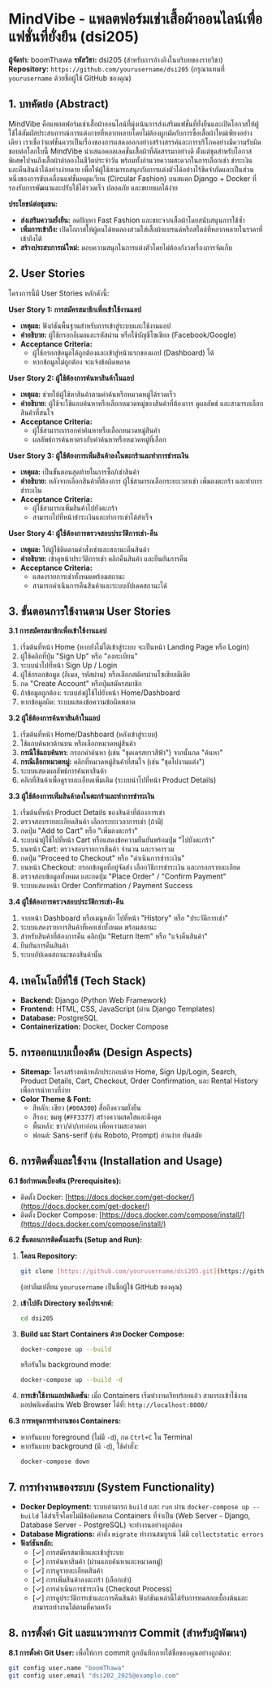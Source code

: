 # MindVibe - แพลตฟอร์มเช่าเสื้อผ้าออนไลน์เพื่อแฟชั่นที่ยั่งยืน (dsi205)

**ผู้จัดทำ:** boomThawa
**รหัสวิชา:** dsi205 (สำหรับการอ้างอิงในบริบทของรายวิชา)
**Repository:** `https://github.com/yourusername/dsi205` (กรุณาแทนที่ `yourusername` ด้วยชื่อผู้ใช้ GitHub ของคุณ)

## 1. บทคัดย่อ (Abstract)

MindVibe คือแพลตฟอร์มเช่าเสื้อผ้าออนไลน์ที่มุ่งเน้นการส่งเสริมแฟชั่นที่ยั่งยืนและเปิดโอกาสให้ผู้ใช้ได้สัมผัสประสบการณ์การแต่งกายที่หลากหลายโดยไม่ต้องผูกมัดกับการซื้อเสื้อผ้าใหม่เพียงอย่างเดียว เราเชื่อว่าแฟชั่นควรเป็นเรื่องของการแสดงออกอย่างสร้างสรรค์และการบริโภคอย่างมีความรับผิดชอบต่อโลกใบนี้ MindVibe นำเสนอคอลเลคชั่นเสื้อผ้าที่คัดสรรมาอย่างดี ตั้งแต่ชุดสำหรับโอกาสพิเศษไปจนถึงเสื้อผ้าลำลองในชีวิตประจำวัน พร้อมทั้งอำนวยความสะดวกในการเลือกเช่า ชำระเงิน และคืนสินค้าได้อย่างง่ายดาย เพื่อให้ผู้ใช้สามารถสนุกกับการแต่งตัวได้อย่างไร้ขีดจำกัดและเป็นส่วนหนึ่งของการขับเคลื่อนแฟชั่นหมุนเวียน (Circular Fashion) บนสแตก Django + Docker ที่รองรับการพัฒนาและปรับใช้ได้รวดเร็ว ปลอดภัย และขยายผลได้ง่าย

**ประโยชน์ต่อชุมชน:**
* **ส่งเสริมความยั่งยืน:** ลดปัญหา Fast Fashion และขยะจากเสื้อผ้าโดยสนับสนุนการใช้ซ้ำ
* **เพิ่มการเข้าถึง:** เปิดโอกาสให้ผู้คนได้ทดลองสวมใส่เสื้อผ้าแบรนด์หรือสไตล์ที่หลากหลายในราคาที่เข้าถึงได้
* **สร้างประสบการณ์ใหม่:** มอบความสนุกในการแต่งตัวโดยไม่ต้องกังวลเรื่องการจัดเก็บ

## 2. User Stories

โครงการนี้มี User Stories หลักดังนี้:

**User Story 1: การสมัครสมาชิกเพื่อเข้าใช้งานแอป**
* **เหตุผล:** ฟังก์ชันพื้นฐานสำหรับการเข้าสู่ระบบและใช้งานแอป
* **คำอธิบาย:** ผู้ใช้กรอกอีเมลและรหัสผ่าน หรือใช้บัญชีโซเชียล (Facebook/Google)
* **Acceptance Criteria:**
    * ผู้ใช้กรอกข้อมูลได้ถูกต้องและเข้าสู่หน้าแรกของแอป (Dashboard) ได้
    * หากข้อมูลไม่ถูกต้อง จะแจ้งข้อผิดพลาด

**User Story 2: ผู้ใช้ต้องการค้นหาสินค้าในแอป**
* **เหตุผล:** ช่วยให้ผู้ใช้หาสินค้าตามคำค้นหรือหมวดหมู่ได้รวดเร็ว
* **คำอธิบาย:** ผู้ใช้จะใช้แถบค้นหาหรือเลือกหมวดหมู่ของสินค้าที่ต้องการ ดูผลลัพธ์ และสามารถเลือกสินค้าที่สนใจ
* **Acceptance Criteria:**
    * ผู้ใช้สามารถกรอกคำค้นหาหรือเลือกหมวดหมู่สินค้า
    * ผลลัพธ์การค้นหาตรงกับคำค้นหาหรือหมวดหมู่ที่เลือก

**User Story 3: ผู้ใช้ต้องการเพิ่มสินค้าลงในตะกร้าและทำการชำระเงิน**
* **เหตุผล:** เป็นขั้นตอนสุดท้ายในการซื้อ/เช่าสินค้า
* **คำอธิบาย:** หลังจากเลือกสินค้าที่ต้องการ ผู้ใช้สามารถเลือกระยะเวลาเช่า เพิ่มลงตะกร้า และทำการชำระเงิน
* **Acceptance Criteria:**
    * ผู้ใช้สามารถเพิ่มสินค้าไปยังตะกร้า
    * สามารถไปที่หน้าชำระเงินและทำการเช่าได้สำเร็จ

**User Story 4: ผู้ใช้ต้องการตรวจสอบประวัติการเช่า-คืน**
* **เหตุผล:** ให้ผู้ใช้ติดตามคำสั่งเช่าและสถานะคืนสินค้า
* **คำอธิบาย:** เข้าดูหน้าประวัติการเช่า คลิกคืนสินค้า และยืนยันการคืน
* **Acceptance Criteria:**
    * แสดงรายการเช่าทั้งหมดพร้อมสถานะ
    * สามารถดำเนินการคืนสินค้าและระบบอัปเดตสถานะได้

## 3. ขั้นตอนการใช้งานตาม User Stories

**3.1 การสมัครสมาชิกเพื่อเข้าใช้งานแอป**
1.  เริ่มต้นที่หน้า Home (หากยังไม่ได้เข้าสู่ระบบ จะเป็นหน้า Landing Page หรือ Login)
2.  ผู้ใช้คลิกที่ปุ่ม "Sign Up" หรือ "ลงทะเบียน"
3.  ระบบนำไปที่หน้า Sign Up / Login
4.  ผู้ใช้กรอกข้อมูล (อีเมล, รหัสผ่าน) หรือเลือกสมัครผ่านโซเชียลมีเดีย
5.  กด "Create Account" หรือปุ่มสมัครสมาชิก
6.  ถ้าข้อมูลถูกต้อง: ระบบส่งผู้ใช้ไปยังหน้า Home/Dashboard
7.  หากข้อมูลผิด: ระบบแสดงข้อความข้อผิดพลาด

**3.2 ผู้ใช้ต้องการค้นหาสินค้าในแอป**
1.  เริ่มต้นที่หน้า Home/Dashboard (หลังเข้าสู่ระบบ)
2.  ใช้แถบค้นหาด้านบน หรือเลือกหมวดหมู่สินค้า
3.  **กรณีใช้แถบค้นหา:** กรอกคำค้นหา (เช่น "ชุดเดรสยาวสีฟ้า") จากนั้นกด "ค้นหา"
4.  **กรณีเลือกหมวดหมู่:** คลิกที่หมวดหมู่สินค้าที่สนใจ (เช่น "ชุดไปงานแต่ง")
5.  ระบบแสดงผลลัพธ์การค้นหาสินค้า
6.  คลิกที่สินค้าเพื่อดูรายละเอียดเพิ่มเติม (ระบบนำไปที่หน้า Product Details)

**3.3 ผู้ใช้ต้องการเพิ่มสินค้าลงในตะกร้าและทำการชำระเงิน**
1.  เริ่มต้นที่หน้า Product Details ของสินค้าที่ต้องการเช่า
2.  ตรวจสอบรายละเอียดสินค้า เลือกระยะเวลาการเช่า (ถ้ามี)
3.  กดปุ่ม "Add to Cart" หรือ "เพิ่มลงตะกร้า"
4.  ระบบนำผู้ใช้ไปที่หน้า Cart หรือแสดงข้อความยืนยันพร้อมปุ่ม "ไปยังตะกร้า"
5.  บนหน้า Cart: ตรวจสอบรายการสินค้า จำนวน และราคารวม
6.  กดปุ่ม "Proceed to Checkout" หรือ "ดำเนินการชำระเงิน"
7.  บนหน้า Checkout: กรอกข้อมูลที่อยู่จัดส่ง เลือกวิธีการชำระเงิน และกรอกรายละเอียด
8.  ตรวจสอบข้อมูลทั้งหมด และกดปุ่ม "Place Order" / "Confirm Payment"
9.  ระบบแสดงหน้า Order Confirmation / Payment Success

**3.4 ผู้ใช้ต้องการตรวจสอบประวัติการเช่า-คืน**
1.  จากหน้า Dashboard หรือเมนูหลัก ไปที่หน้า "History" หรือ "ประวัติการเช่า"
2.  ระบบแสดงรายการสินค้าที่เคยเช่าทั้งหมด พร้อมสถานะ
3.  สำหรับสินค้าที่ต้องการคืน คลิกปุ่ม "Return Item" หรือ "แจ้งคืนสินค้า"
4.  ยืนยันการคืนสินค้า
5.  ระบบอัปเดตสถานะของสินค้านั้น

## 4. เทคโนโลยีที่ใช้ (Tech Stack)

* **Backend:** Django (Python Web Framework)
* **Frontend:** HTML, CSS, JavaScript (ผ่าน Django Templates)
* **Database:** PostgreSQL
* **Containerization:** Docker, Docker Compose

## 5. การออกแบบเบื้องต้น (Design Aspects)

* **Sitemap:** โครงสร้างหน้าหลักประกอบด้วย Home, Sign Up/Login, Search, Product Details, Cart, Checkout, Order Confirmation, และ Rental History เพื่อการนำทางที่ง่าย
* **Color Theme & Font:**
    * สีหลัก: เขียว (`#00A300`) สื่อถึงความยั่งยืน
    * สีรอง: ชมพู (`#FF3377`) สร้างความสดใสและดึงดูด
    * พื้นหลัง: ขาว/ดำ/เทาอ่อน เพื่อความสะอาดตา
    * ฟอนต์: Sans-serif (เช่น Roboto, Prompt) อ่านง่าย ทันสมัย

## 6. การติดตั้งและใช้งาน (Installation and Usage)

**6.1 ข้อกำหนดเบื้องต้น (Prerequisites):**
* ติดตั้ง Docker: [https://docs.docker.com/get-docker/](https://docs.docker.com/get-docker/)
* ติดตั้ง Docker Compose: [https://docs.docker.com/compose/install/](https://docs.docker.com/compose/install/)

**6.2 ขั้นตอนการติดตั้งและรัน (Setup and Run):**

1.  **โคลน Repository:**
    ```bash
    git clone [https://github.com/yourusername/dsi205.git](https://github.com/yourusername/dsi205.git)
    ```
    (อย่าลืมเปลี่ยน `yourusername` เป็นชื่อผู้ใช้ GitHub ของคุณ)

2.  **เข้าไปยัง Directory ของโปรเจกต์:**
    ```bash
    cd dsi205
    ```

3.  **Build และ Start Containers ด้วย Docker Compose:**
    ```bash
    docker-compose up --build
    ```
    หรือรันใน background mode:
    ```bash
    docker-compose up --build -d
    ```

4.  **การเข้าใช้งานแอปพลิเคชัน:**
    เมื่อ Containers เริ่มทำงานเรียบร้อยแล้ว สามารถเข้าใช้งานแอปพลิเคชันผ่าน Web Browser ได้ที่:
    `http://localhost:8000/`

**6.3 การหยุดการทำงานของ Containers:**
* หากรันแบบ foreground (ไม่มี `-d`), กด `Ctrl+C` ใน Terminal
* หากรันแบบ background (มี `-d`), ใช้คำสั่ง:
    ```bash
    docker-compose down
    ```

## 7. การทำงานของระบบ (System Functionality)

* **Docker Deployment:** ระบบสามารถ `build` และ `run` ผ่าน `docker-compose up --build` ได้สำเร็จโดยไม่มีข้อผิดพลาด Containers ที่จำเป็น (Web Server - Django, Database Server - PostgreSQL) จะทำงานอย่างถูกต้อง
* **Database Migrations:** คำสั่ง `migrate` ทำงานสมบูรณ์ ไม่มี `collectstatic errors`
* **ฟังก์ชันหลัก:**
    * [✓] การสมัครสมาชิกและเข้าสู่ระบบ
    * [✓] การค้นหาสินค้า (ผ่านแถบค้นหาและหมวดหมู่)
    * [✓] การดูรายละเอียดสินค้า
    * [✓] การเพิ่มสินค้าลงตะกร้า (เลือกเช่า)
    * [✓] การดำเนินการชำระเงิน (Checkout Process)
    * [✓] การดูประวัติการเช่าและการคืนสินค้า
    ฟังก์ชันเหล่านี้ได้รับการทดสอบเบื้องต้นและสามารถทำงานได้ตามที่คาดหวัง

## 8. การตั้งค่า Git และแนวทางการ Commit (สำหรับผู้พัฒนา)

**8.1 การตั้งค่า Git User:**
เพื่อให้การ commit ถูกบันทึกภายใต้ชื่อของคุณอย่างถูกต้อง:
```bash
git config user.name "boomThawa"
git config user.email "dsi202_2025@example.com"
